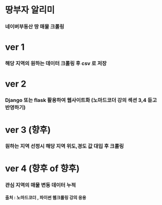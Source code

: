 # 땅부자 알리미
### 네이버부동산 땅 매물 크롤링

# ver 1
### 해당 지역의 원하는 데이터 크롤링 후 csv 로 저장

# ver 2
### Django 또는 flask 활용하여 웹사이트화 (노마드코더 강의 섹션 3,4 듣고 반영하기)

# ver 3 (향후)
### 원하는 지역 선정시 해당 지역 위도,경도 값 대입 후 크롤링

# ver 4 (향후 of 향후)
### 관심 지역의 매물 변동 데이터 누적

#### 출처 : 노마드코더 , 파이썬 웹크롤링 강의 응용
